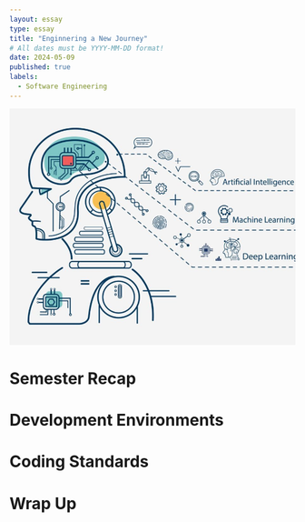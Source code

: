 ```yaml
---
layout: essay
type: essay
title: "Enginnering a New Journey"
# All dates must be YYYY-MM-DD format!
date: 2024-05-09
published: true
labels:
  - Software Engineering
---
```


<center><img width="1200px" class="center" src="../img/AIpic.jpg"></center>

# Semester Recap

# Development Environments

# Coding Standards

# Wrap Up


